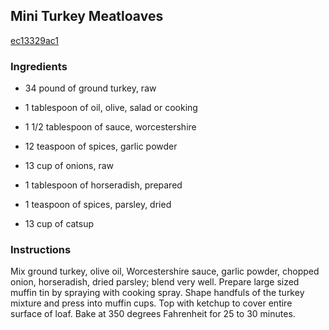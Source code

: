 ## Mini Turkey Meatloaves

[ec13329ac1](http://www.food.com/recipe/mini-turkey-meatloaves-105499)

### Ingredients

 - 34 pound of ground turkey, raw

 - 1 tablespoon of oil, olive, salad or cooking

 - 1 1/2 tablespoon of sauce, worcestershire

 - 12 teaspoon of spices, garlic powder

 - 13 cup of onions, raw

 - 1 tablespoon of horseradish, prepared

 - 1 teaspoon of spices, parsley, dried

 - 13 cup of catsup

### Instructions

Mix ground turkey, olive oil, Worcestershire sauce, garlic powder, chopped onion, horseradish, dried parsley; blend very well. Prepare large sized muffin tin by spraying with cooking spray. Shape handfuls of the turkey mixture and press into muffin cups. Top with ketchup to cover entire surface of loaf. Bake at 350 degrees Fahrenheit for 25 to 30 minutes.